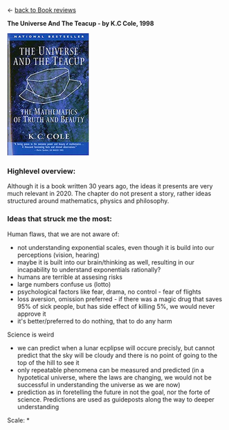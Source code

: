 &leftarrow; [back to Book reviews](index.md)

**The Universe And The Teacup - by K.C Cole, 1998**

![alt text](the_universe_and_the_teacup.jpg "Cover")

### Highlevel overview:
Although it is a book written 30 years ago, the ideas it presents are very much relevant in 2020. 
The chapter do not present a story, rather ideas structured around mathematics, physics and philosophy.

### Ideas that struck me the most:

Human flaws, that we are not aware of:
* not understanding exponential scales, even though it is build into our perceptions (vision, hearing)
 * maybe it is built into our brain/thinking as well, resulting in our incapability to understand exponentials rationally?
* humans are terrible at assesing risks
 * large numbers confuse us (lotto)
 * psychological factors like fear, drama, no control - fear of flights
 * loss aversion, omission preferred - if there was a magic drug that saves 95% of sick people, but has side effect of killing 5%, we would never approve it
  * it's better/preferred to do nothing, that to do any harm
  
Science is weird
 * we can predict when a lunar ecplipse will occure precisly, but cannot predict that the sky will be cloudy and there is no point of going to the top of the hill to see it
 * only repeatable phenomena can be measured and predicted (in a hypotetical universe, where the laws are changing, we would not be successful in understanding the universe as we are now)
 * prediction as in foretelling the future in not the goal, nor the forte of science. Predictions are used as guideposts along the way to deeper understanding

Scale:
 * 
 
 
 
